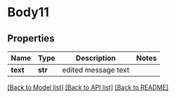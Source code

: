 # Body11

## Properties
Name | Type | Description | Notes
------------ | ------------- | ------------- | -------------
**text** | **str** | edited message text | 

[[Back to Model list]](../README.md#documentation-for-models) [[Back to API list]](../README.md#documentation-for-api-endpoints) [[Back to README]](../README.md)


